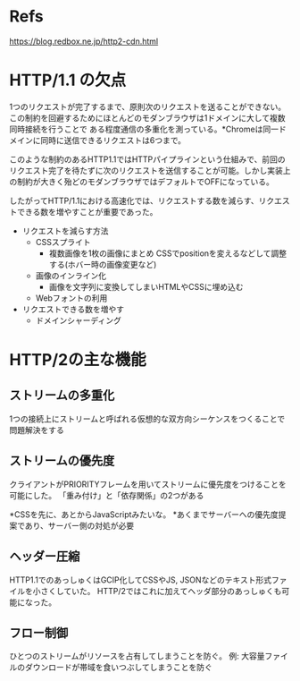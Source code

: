 
# Refs
https://blog.redbox.ne.jp/http2-cdn.html

# HTTP/1.1 の欠点
1つのリクエストが完了するまで、原則次のリクエストを送ることができない。
この制約を回避するためにほとんどのモダンブラウザは1ドメインに大して複数同時接続を行うことで
ある程度通信の多重化を測っている。*Chromeは同一ドメインに同時に送信できるリクエストは6つまで。

このような制約のあるHTTP1.1ではHTTPパイプラインという仕組みで、前回のリクエスト完了を待たずに次のリクエストを送信することが可能。しかし実装上の制約が大きく殆どのモダンブラウザではデフォルトでOFFになっている。

したがってHTTP/1.1における高速化では、リクエストする数を減らす、リクエストできる数を増やすことが重要であった。

- リクエストを減らす方法
  - CSSスプライト
    - 複数画像を1枚の画像にまとめ CSSでpositionを変えるなどして調整する(ホバー時の画像変更など)
  - 画像のインライン化
    - 画像を文字列に変換してしまいHTMLやCSSに埋め込む
  - Webフォントの利用
- リクエストできる数を増やす
  - ドメインシャーディング


# HTTP/2の主な機能
## ストリームの多重化
1つの接続上にストリームと呼ばれる仮想的な双方向シーケンスをつくることで問題解決をする


## ストリームの優先度
クライアントがPRIORITYフレームを用いてストリームに優先度をつけることを可能にした。
「重み付け」と「依存関係」の2つがある

*CSSを先に、あとからJavaScriptみたいな。
*あくまでサーバーへの優先度提案であり、サーバー側の対処が必要

## ヘッダー圧縮
HTTP1.1でのあっしゅくはGCIP化してCSSやJS, JSONなどのテキスト形式ファイルを小さくしていた。
HTTP/2ではこれに加えてヘッダ部分のあっしゅくも可能になった。

## フロー制御
ひとつのストリームがリソースを占有してしまうことを防ぐ。
例: 大容量ファイルのダウンロードが帯域を食いつぶしてしまうことを防ぐ

## 
